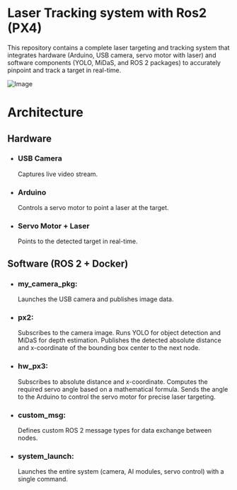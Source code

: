 # Laser Tracking system with Ros2 (PX4)

This repository contains a complete laser targeting and tracking system that integrates hardware (Arduino, USB camera, servo motor with laser) and software components (YOLO, MiDaS, and ROS 2 packages) to accurately pinpoint and track a target in real-time.


![Image](https://github.com/user-attachments/assets/22641f82-c14b-4e4d-9b5c-702fb662a141)



# Architecture

## Hardware
- ### USB Camera

  Captures live video stream.
- ### Arduino

  Controls a servo motor to point a laser at the target.
- ### Servo Motor + Laser

  Points to the detected target in real-time.

## Software (ROS 2 + Docker)
- ### my_camera_pkg:

  Launches the USB camera and publishes image data.
- ### px2:

  Subscribes to the camera image. Runs YOLO for object detection and MiDaS for depth estimation. Publishes the detected absolute distance and x-coordinate of the bounding box center to the next node.
- ### hw_px3:

  Subscribes to absolute distance and x-coordinate. Computes the required servo angle based on a mathematical formula. Sends the angle to the Arduino to control the servo motor for precise laser targeting.
- ### custom_msg:

  Defines custom ROS 2 message types for data exchange between nodes.

- ### system_launch:

  Launches the entire system (camera, AI modules, servo control) with a single command.
